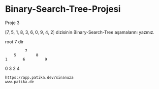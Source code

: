 # Binary-Search-Tree-Projesi
Proje 3


[7, 5, 1, 8, 3, 6, 0, 9, 4, 2] dizisinin Binary-Search-Tree aşamalarını yazınız.


root 7 dir

             7 
        5         8
    1       6         9
 0      3
    2        4
    
    https://app.patika.dev/sinanuza
    www.patika.de
    
